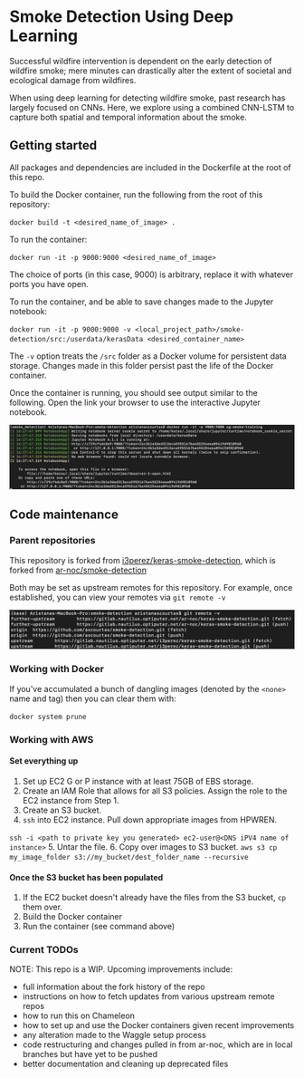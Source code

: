 # Smoke Detection Using Deep Learning
Successful wildfire intervention is dependent on the early detection of wildfire smoke; 
mere minutes can drastically alter the extent of societal and ecological damage from 
wildfires. 

When using deep learning for detecting wildfire smoke, past research has largely focused on CNNs. 
Here, we explore using a combined CNN-LSTM to capture both spatial and temporal information
about the smoke.

## Getting started
All packages and dependencies are included in the Dockerfile at the root of this repo. 

To build the Docker container, run the following from the root of this repository:

`docker build -t <desired_name_of_image> . `

To run the container:

`docker run -it -p 9000:9000 <desired_name_of_image>`

The choice of ports (in this case, 9000) is arbitrary, replace it with whatever ports you have 
open.

To run the container, and be able to save changes made to the Jupyter notebook:

`docker run -it -p 9000:9000 -v <local_project_path>/smoke-detection/src:/userdata/kerasData <desired_container_name>`

The `-v` option treats the `/src` folder as a Docker volume for persistent data storage. Changes made in this folder 
persist past the life of the Docker container.

Once the container is running, you should see output similar to the following. Open the link 
your browser to use the interactive Jupyter notebook.

![output of running Docker container](/docs/images/jupyter_output.png "output of running Docker container")

## Code maintenance
### Parent repositories

This repository is forked from [i3perez/keras-smoke-detection](https://gitlab.nautilus.optiputer.net/i3perez/keras-smoke-detection/-/tree/master), 
which is forked from [ar-noc/smoke-detection](https://gitlab.nautilus.optiputer.net/ar-noc/keras-smoke-detection/-/tree/670a1c6c2feb4e9f08acf42a6bbd35e2b9190b35) 

Both may be set as upstream remotes for this repository. For example, once established, you can view your 
remotes via `git remote -v`

![output of git remote -v](/docs/images/remote_list.png "output of git remote -v")

### Working with Docker

If you've accumulated a bunch of dangling images (denoted by the `<none>` name and tag) then you can clear them with:

`docker system prune`

### Working with AWS
#### Set everything up
1. Set up EC2 G or P instance with at least 75GB of EBS storage.
2. Create an IAM Role that allows for all S3 policies. Assign the role to the EC2 instance from Step 1.
3. Create an S3 bucket. 
4. `ssh` into EC2 instance. Pull down appropriate images from HPWREN. 

`ssh -i <path to private key you generated> ec2-user@<DNS iPV4 name of instance>`
5. Untar the file.
6. Copy over images to S3 bucket.
`aws s3 cp my_image_folder s3://my_bucket/dest_folder_name --recursive`

#### Once the S3 bucket has been populated
1. If the EC2 bucket doesn't already have the files from the S3 bucket, `cp` them over.
2. Build the Docker container
3. Run the container (see command above)



### Current TODOs
NOTE: This repo is a WIP.
Upcoming improvements include:
- full information about the fork history of the repo
- instructions on how to fetch updates from various upstream remote repos
- how to run this on Chameleon
- how to set up and use the Docker containers given recent improvements
- any alteration made to the Waggle setup process
- code restructuring and changes pulled in from ar-noc, which are in local branches but have yet to be pushed
- better documentation and cleaning up deprecated files
